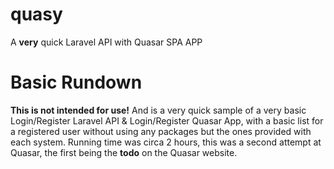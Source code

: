 # quasy
A **very** quick Laravel API with Quasar SPA APP
# Basic Rundown
**This is not intended for use!** And is a very quick sample of a very basic Login/Register Laravel API & Login/Register Quasar App, with a basic list for a registered user without using any packages but the ones provided with each system. Running time was circa 2 hours, this was a second attempt at Quasar, the first being the **todo** on the Quasar website. 
